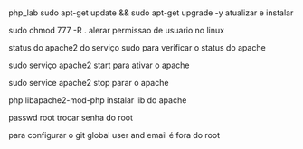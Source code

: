 #
php_lab
sudo apt-get update && sudo apt-get upgrade -y
atualizar e instalar

sudo chmod 777 -R .
alerar permissao de usuario no linux

status do apache2 do serviço sudo
para verificar o status do apache

sudo serviço apache2 start
para ativar o apache

sudo service apache2 stop
parar o apache

php libapache2-mod-php
instalar lib do apache

passwd root 
trocar senha do root


para configurar o git global user and email é fora do root
